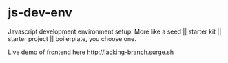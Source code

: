 # js-dev-env

Javascript development environment setup. More like a seed || starter kit || starter project || boilerplate, you choose one.

Live demo of frontend here http://lacking-branch.surge.sh
